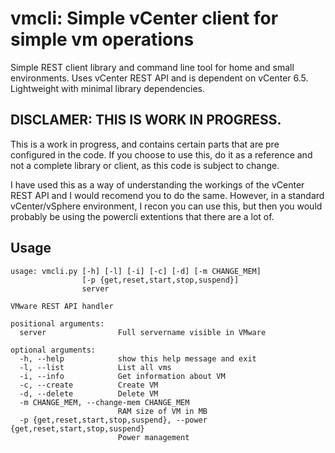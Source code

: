 vmcli: Simple vCenter client for simple vm operations
=====================================================
Simple REST client library and command line tool for home and small
environments. Uses vCenter REST API and is dependent on vCenter 6.5.  
Lightweight with minimal library dependencies.

## DISCLAMER: THIS IS WORK IN PROGRESS.
This is a work in progress, and contains certain parts that are pre configured
in the code. If you choose to use this, do it as a reference and not a complete
library or client, as this code is subject to change.

I have used this as a way of understanding the workings of the vCenter REST API
and I would recomend you to do the same. However, in a standard vCenter/vSphere
environment, I recon you can use this, but then you would probably be using the
powercli extentions that there are a lot of.


## Usage

```
usage: vmcli.py [-h] [-l] [-i] [-c] [-d] [-m CHANGE_MEM]
                [-p {get,reset,start,stop,suspend}]
                server

VMware REST API handler

positional arguments:
  server                Full servername visible in VMware

optional arguments:
  -h, --help            show this help message and exit
  -l, --list            List all vms
  -i, --info            Get information about VM
  -c, --create          Create VM
  -d, --delete          Delete VM
  -m CHANGE_MEM, --change-mem CHANGE_MEM
                        RAM size of VM in MB
  -p {get,reset,start,stop,suspend}, --power {get,reset,start,stop,suspend}
                        Power management
```


